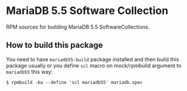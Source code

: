 MariaDB 5.5 Software Collection
===============================

RPM sources for building MariaDB 5.5 SoftwareCollections.


How to build this package
-------------------------

You need to have `mariadb55-build` package installed and then build this
package usually or you define `scl` macro on mock/rpmbuild argument to
`mariadb55` this way:

    $ rpmbuild -ba --define 'scl mariadb55' mariadb.spec


